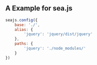 ## A Example for sea.js

```javascript
seajs.config({
	base: './',
	alias: {
		'jquery': 'jquery/dist/jquery'
	},
	paths: {
		'jquery': './node_modules/'
	}
})
```